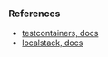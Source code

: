 ### References

- [testcontainers, docs](https://www.testcontainers.org/features/creating_container/)
- [localstack, docs](https://docs.localstack.cloud/overview/)